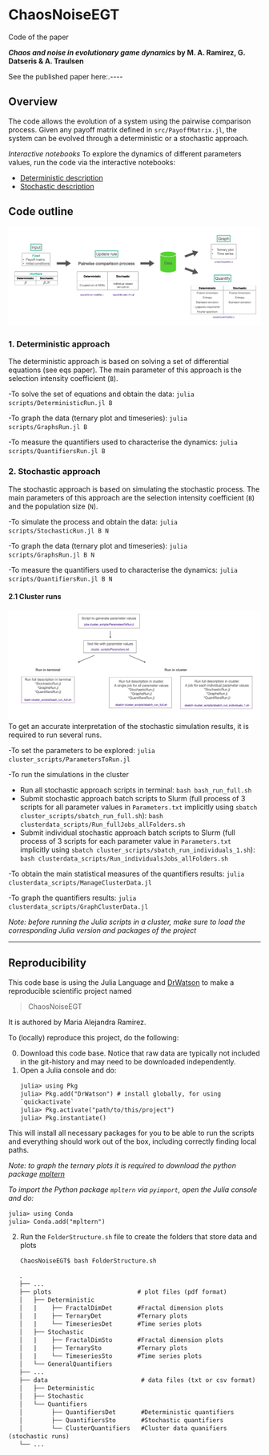 # ChaosNoiseEGT

Code of the paper

***Chaos and noise in evolutionary game dynamics* by M. A. Ramirez, G. Datseris & A. Traulsen**

See the published paper here:.----

## Overview

The code allows the evolution of a system using the pairwise comparison process.
Given any payoff matrix defined in `src/PayoffMatrix.jl`, the system can be evolved through a deterministic or a stochastic approach.


*Interactive notebooks*
To explore the dynamics of different parameters values, run the code via the interactive notebooks:
* [Deterministic description](https://github.com/MA-Ramirez/ChaosNoiseEGT/blob/main/notebooks/Interactive_Deterministic.ipynb)
* [Stochastic description](https://github.com/MA-Ramirez/ChaosNoiseEGT/blob/main/notebooks/Interactive_Stochastic.ipynb)

## Code outline
![GeneralScheme](GeneralScheme.png "GeneralScheme")
### 1. Deterministic approach
The deterministic approach is based on solving a set of differential equations (see eqs paper).
The main parameter of this approach is the selection intensity coefficient (`B`).

-To solve the set of equations and obtain the data: `julia scripts/DeterministicRun.jl B`

-To graph the data (ternary plot and timeseries): `julia scripts/GraphsRun.jl B`

-To measure the quantifiers used to characterise the dynamics: `julia scripts/QuantifiersRun.jl B`

### 2. Stochastic approach
The stochastic approach is based on simulating the stochastic process.
The main parameters of this approach are the selection intensity coefficient (`B`) and the population size (`N`).

-To simulate the process and obtain the data: `julia scripts/StochasticRun.jl B N`

-To graph the data (ternary plot and timeseries): `julia scripts/GraphsRun.jl B N`

-To measure the quantifiers used to characterise the dynamics: `julia scripts/QuantifiersRun.jl B N`

#### 2.1 Cluster runs
![ClusterScripts](ClusterScripts.png "ClusterScripts")
To get an accurate interpretation of the stochastic simulation results, it is required to run several runs.

-To set the parameters to be explored: `julia cluster_scripts/ParametersToRun.jl`

-To run the simulations in the cluster
   - Run all stochastic approach scripts in terminal: `bash bash_run_full.sh`
   - Submit stochastic approach batch scripts to Slurm (full process of 3 scripts for all parameter values in `Parameters.txt` implicitly using `sbatch cluster_scripts/sbatch_run_full.sh`):  `bash clusterdata_scripts/Run_fullJobs_allFolders.sh`
   - Submit individual stochastic approach batch scripts to Slurm (full process of 3 scripts for each parameter value in `Parameters.txt` implicitly using `sbatch cluster_scripts/sbatch_run_individuals_1.sh`):  `bash clusterdata_scripts/Run_individualsJobs_allFolders.sh`

-To obtain the main statistical measures of the quantifiers results: `julia clusterdata_scripts/ManageClusterData.jl`

-To graph the quantifiers results: `julia clusterdata_scripts/GraphClusterData.jl`

_Note: before running the Julia scripts in a cluster, make sure to load the corresponding Julia version and packages of the project_

-------
## Reproducibility
This code base is using the Julia Language and [DrWatson](https://juliadynamics.github.io/DrWatson.jl/stable/)
to make a reproducible scientific project named
> ChaosNoiseEGT

It is authored by Maria Alejandra Ramirez.

To (locally) reproduce this project, do the following:

0. Download this code base. Notice that raw data are typically not included in the
   git-history and may need to be downloaded independently.
1. Open a Julia console and do:
   ```
   julia> using Pkg
   julia> Pkg.add("DrWatson") # install globally, for using `quickactivate`
   julia> Pkg.activate("path/to/this/project")
   julia> Pkg.instantiate()
   ```

This will install all necessary packages for you to be able to run the scripts and
everything should work out of the box, including correctly finding local paths.

_Note: to graph the ternary plots it is required to download the python package [mpltern](https://mpltern.readthedocs.io/en/latest/installation.html)_

_To import the Python package `mpltern` via `pyimport`, open the Julia console and do:_
   ```
   julia> using Conda
   julia> Conda.add("mpltern")
   ```
2. Run the `FolderStructure.sh` file to create the folders that store data and plots
   ```
   ChaosNoiseEGT$ bash FolderStructure.sh
   ```
   
```
   .
   ├── ...
   ├── plots                        # plot files (pdf format)
   │   ├── Deterministic
   │   |    ├── FractalDimDet       #Fractal dimension plots
   │   |    ├── TernaryDet          #Ternary plots
   │   |    └── TimeseriesDet       #Time series plots
   │   ├── Stochastic
   │   |    ├── FractalDimSto       #Fractal dimension plots
   │   |    ├── TernarySto          #Ternary plots
   │   |    └── TimeseriesSto       #Time series plots   
   │   └── GeneralQuantifiers
   ├── ...
   ├── data                          # data files (txt or csv format)
   │   ├── Deterministic 
   │   ├── Stochastic
   │   └── Quantifiers
   │        ├── QuantifiersDet       #Deterministic quantifiers
   │        ├── QuantifiersSto       #Stochastic quantifiers
   │        └── ClusterQuantifiers   #Cluster data quanifiers (stochastic runs)
   └── ...
```
